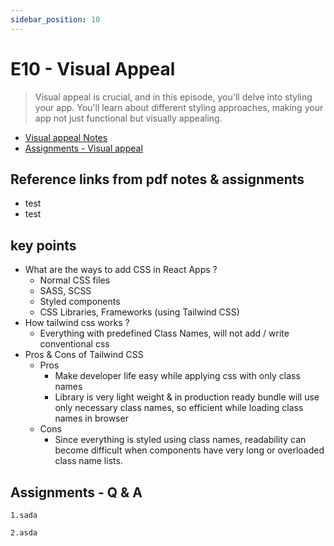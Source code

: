 ```yaml
---
sidebar_position: 10
---
```


# E10 - Visual Appeal

> Visual appeal is crucial, and in this episode, you'll delve into styling your app. You'll learn about different styling approaches, making your app not just functional but visually appealing.

- [Visual appeal Notes](https://github.com/pravn27/reactjs-tech-doc/blob/master/docs/reactjs-course-tutorials/namaste-reactjs-course/readerDoc/E10-Visual-appeal/E10-Visual-appeal.pdf)
- [Assignments - Visual appeal](https://github.com/pravn27/reactjs-tech-doc/blob/master/docs/reactjs-course-tutorials/namaste-reactjs-course/readerDoc/E10-Visual-appeal/Assignments-Visual-appeal.pdf)

## Reference links from pdf notes & assignments

- test
- test

## key points

- What are the ways to add CSS in React Apps ?
  - Normal CSS files
  - SASS, SCSS
  - Styled components
  - CSS Libraries, Frameworks (using Tailwind CSS)
- How tailwind css works ?
  - Everything with predefined Class Names, will not add / write conventional css
- Pros & Cons of Tailwind CSS
  - Pros
    - Make developer life easy while applying css with only class names
    - Library is very light weight & in production ready bundle will use only necessary class names, so efficient while loading class names in browser
  - Cons
    - Since everything is styled using class names, readability can become difficult when components have very long or overloaded class name lists.

## Assignments - Q & A

    1.sada

    2.asda
